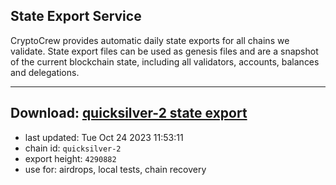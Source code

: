 ## State Export Service
CryptoCrew provides automatic daily state exports for all chains we validate. State export files can be used as genesis files and are a snapshot of the current blockchain state, including all validators, accounts, balances and delegations.

---
**Download: [quicksilver-2 state export](https://dl.ccvalidators.com/SERVICE/quicksilver/quicksilver-2_export_4290882.json)**
---

- last updated: Tue Oct 24 2023 11:53:11
- chain id: `quicksilver-2`
- export height: `4290882`
- use for: airdrops, local tests, chain recovery
